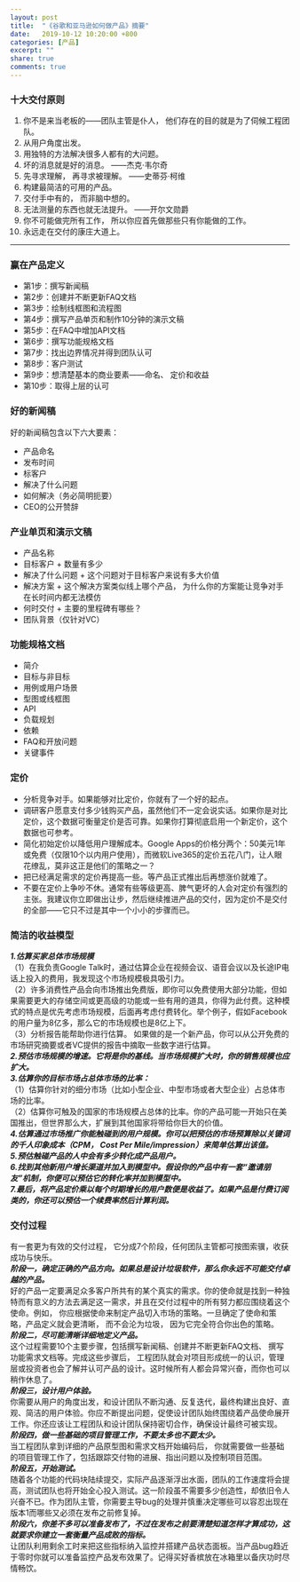 ```yaml
---
layout: post
title:  "《谷歌和亚马逊如何做产品》摘要"
date:   2019-10-12 10:20:00 +800
categories: [产品]
excerpt: ""
share: true
comments: true
---
```

### 十大交付原则
1. 你不是来当老板的——团队主管是仆人， 他们存在的目的就是为了伺候工程团队。  
2. 从用户角度出发。  
3. 用独特的方法解决很多人都有的大问题。  
4. 坏的消息就是好的消息。 ——杰克·韦尔奇  
5. 先寻求理解， 再寻求被理解。 ——史蒂芬·柯维  
6. 构建最简洁的可用的产品。  
7. 交付手中有的， 而非脑中想的。  
8. 无法测量的东西也就无法提升。 ——开尔文勋爵  
9. 你不可能做完所有工作， 所以你应首先做那些只有你能做的工作。  
10. 永远走在交付的康庄大道上。  
<!--more-->
---

### 赢在产品定义
* 第1步：撰写新闻稿  
* 第2步：创建并不断更新FAQ文档  
* 第3步：绘制线框图和流程图  
* 第4步：撰写产品单页和制作10分钟的演示文稿  
* 第5步：在FAQ中增加API文档  
* 第6步：撰写功能规格文档  
* 第7步：找出边界情况并得到团队认可  
* 第8步：客户测试  
* 第9步：想清楚基本的商业要素——命名、 定价和收益  
* 第10步：取得上层的认可


### 好的新闻稿
好的新闻稿包含以下六大要素：
* 产品命名
* 发布时间
* 标客户
* 解决了什么问题
* 如何解决（务必简明扼要）
* CEO的公开赞辞

### 产业单页和演示文稿
* 产品名称
* 目标客户 + 数量有多少
* 解决了什么问题 + 这个问题对于目标客户来说有多大价值
* 解决方案 + 这个解决方案类似线上哪个产品， 为什么你的方案能让竞争对手在长时间内都无法模仿
* 何时交付 + 主要的里程碑有哪些？
* 团队背景（仅针对VC）

### 功能规格文档
* 简介
* 目标与非目标
* 用例或用户场景
* 型图或线框图
* API
* 负载规划
* 依赖
* FAQ和开放问题
* 关键事件

### 定价
* 分析竞争对手。如果能够对比定价，你就有了一个好的起点。
* 调研客户愿意支付多少钱购买产品，虽然他们不一定会说实话。如果你是对比定价，这个数据可衡量定价是否可靠。如果你打算彻底启用一个新定价，这个数据也可参考。
* 简化初始定价以降低用户理解成本。Google Apps的价格分两个：50美元1年或免费（仅限10个以内用户使用），而微软Live365的定价五花八门，让人眼花缭乱，莫非这正是他们的策略之一？
* 把已经满足需求的定价再提高一些。等产品正式推出后再想涨价就难了。
* 不要在定价上争吵不休。通常有些等级更高、脾气更坏的人会对定价有强烈的主张。我建议你立即做出让步，然后继续推进产品的交付，因为定价不是交付的全部——它只不过是其中一个小小的步骤而已。

### 简洁的收益模型
***1.估算买家总体市场规模***    
（1）在我负责Google Talk时，通过估算企业在视频会议、语音会议以及长途IP电话上投入的费用，我发现这个市场规模极具吸引力。  
（2）许多消费性产品会向市场推出免费版，即你可以免费使用大部分功能，但如果需要更大的存储空间或更高级的功能或一些有用的道具，你得为此付费。这种模式的特点是优先考虑市场规模，后面再考虑付费转化。举个例子，假如Facebook的用户量为8亿多，那么它的市场规模也是8亿上下。  
（3）分析报告能帮助你进行估算。 如果做的是一个新产品，你可以从公开免费的市场研究摘要或者VC提供的报告中摘取一些数字进行估算。  
***2.预估市场规模的增速。它将是你的基线。当市场规模扩大时，你的销售规模也应扩大。***    
***3.估算你的目标市场占总体市场的比率：***  
（1）估算你针对的细分市场（比如小型企业、中型市场或者大型企业）占总体市场的比率。  
（2）估算你可触及的国家的市场规模占总体的比率。你的产品可能一开始只在美国推出，但世界那么大，扩展到其他国家将带给你巨大的价值。  
***4.估算通过市场推广你能触碰到的用户规模。你可以把预估的市场预算除以关键词的千人印象成本（CPM， Cost Per Mile/impression）来简单估算出该值。***  
***5.预估触碰产品的人中会有多少转化成产品用户。***  
***6.找到其他新用户增长渠道并加入到模型中。假设你的产品中有一套“邀请朋友”机制，你便可以预估它的转化率并加到模型中。***  
***7.最后，将产品定价乘以每个时期增长的用户数便是收益了。如果产品是付费订阅类的，你还可以预估一个续费率然后计算利润。***  

### 交付过程
有一套更为有效的交付过程， 它分成7个阶段，任何团队主管都可按图索骥，收获成功与快乐。  
***阶段一，确定正确的产品方向。如果总是设计垃圾软件，那么你永远不可能交付卓越的产品。***   
好的产品一定要满足众多客户所共有的某个真实的需求。你的使命就是找到一种独特而有意义的方法去满足这一需求，并且在交付过程中的所有努力都应围绕着这个使命。例如， 你应根据使命来制定产品切入市场的策略。一旦确定了使命和策略，产品定义就会更清晰， 而不会沦为垃圾， 因为它完全符合你出色的策略。  
***阶段二，尽可能清晰详细地定义产品。***  
这个过程需要10个主要步骤，包括撰写新闻稿、创建并不断更新FAQ文档、 撰写功能需求文档等。完成这些步骤后， 工程团队就会对项目形成统一的认识，管理层或投资者也会了解并认可产品的设计。这时候所有人都会异常兴奋，而你也可以稍作休息了。  
***阶段三，设计用户体验。***  
你需要从用户的角度出发，和设计团队不断沟通、反复迭代，最终构建出良好、直观、简洁的用户体验。你应不断提出问题，促使设计团队始终围绕着产品使命展开工作。你还应该让工程团队和设计团队保持密切合作，确保设计最终可被实现。  
***阶段四，做一些基础的项目管理工作，不要太多也不要太少。***  
当工程团队拿到详细的产品原型图和需求文档开始编码后， 你就需要做一些基础的项目管理工作了，包括跟踪交付物的进展、指出问题以及控制项目范围。  
***阶段五，开始测试。***  
随着各个功能的代码块陆续提交，实际产品逐渐浮出水面，团队的工作速度将会提高，测试团队也将开始全心投入测试。这一阶段虽不需要多少创造性，却依旧令人兴奋不已。作为团队主管，你需要主导bug的处理并慎重决定哪些可以容忍出现在版本1而哪些又必须在发布之前修复掉。  
***阶段六，你差不多可以准备发布了，不过在发布之前要清楚知道怎样才算成功，这就要求你建立一套衡量产品成败的指标。***  
让团队利用剩余工时来把这些指标纳入监控并搭建产品状态面板。当产品bug趋近于零时你就可以准备监控产品发布效果了。记得买好香槟放在冰箱里以备庆功时尽情畅饮。  


[jekyll]:      http://jekyllrb.com
[jekyll-gh]:   https://github.com/jekyll/jekyll
[jekyll-help]: https://github.com/jekyll/jekyll-help
